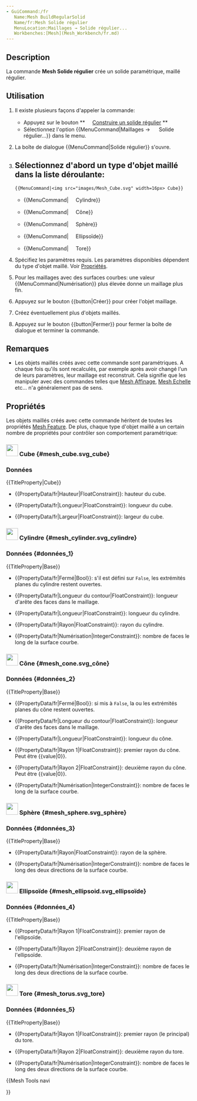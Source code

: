 ```yaml
---
- GuiCommand:/fr
   Name:Mesh BuildRegularSolid
   Name/fr:Mesh Solide régulier
   MenuLocation:Maillages → Solide régulier...
   Workbenches:[Mesh](Mesh_Workbench/fr.md)
---
```


## Description

La commande **Mesh Solide régulier** crée un solide paramétrique, maillé régulier.

## Utilisation

1.  Il existe plusieurs façons d\'appeler la commande:
    -   Appuyez sur le bouton **<img src="images/Mesh_BuildRegularSolid.svg" width=16px> [Construire un solide régulier](Mesh_BuildRegularSolid/fr.md)
**
    -   Sélectionnez l\'option {{MenuCommand|Maillages → <img src="images/Mesh_BuildRegularSolid.svg" width=16px> Solide régulier...}} dans le menu.
2.  La boîte de dialogue {{MenuCommand|Solide régulier}} s\'ouvre.
3.  Sélectionnez d\'abord un type d\'objet maillé dans la liste déroulante:
    -   
        {{MenuCommand|<img src="images/Mesh_Cube.svg" width=16px> Cube}}
        

    -   
        {{MenuCommand|<img src="images/Mesh_Cylinder.svg" width=16px> Cylindre}}
        

    -   
        {{MenuCommand|<img src="images/Mesh_Cone.svg" width=16px> Cône}}
        

    -   
        {{MenuCommand|<img src="images/Mesh_Sphere.svg" width=16px> Sphère}}
        

    -   
        {{MenuCommand|<img src="images/Mesh_Ellipsoid.svg" width=16px> Ellipsoïde}}
        

    -   
        {{MenuCommand|<img src="images/Mesh_Torus.svg" width=16px> Tore}}
        
4.  Spécifiez les paramètres requis. Les paramètres disponibles dépendent du type d\'objet maillé. Voir [Propriétés](#Properties.md).
5.  Pour les maillages avec des surfaces courbes: une valeur {{MenuCommand|Numérisation}} plus élevée donne un maillage plus fin.
6.  Appuyez sur le bouton {{button|Créer}} pour créer l\'objet maillage.
7.  Créez éventuellement plus d\'objets maillés.
8.  Appuyez sur le bouton {{button|Fermer}} pour fermer la boîte de dialogue et terminer la commande.

## Remarques

-   Les objets maillés créés avec cette commande sont paramétriques. A chaque fois qu\'ils sont recalculés, par exemple après avoir changé l\'un de leurs paramètres, leur maillage est reconstruit. Cela signifie que les manipuler avec des commandes telles que [Mesh Affinage](Mesh_RemeshGmsh/fr.md), [Mesh Echelle](Mesh_Scale/fr.md) etc\... n\'a généralement pas de sens.

## Propriétés

Les objets maillés créés avec cette commande héritent de toutes les propriétés [Mesh Feature](Mesh_Feature/fr.md). De plus, chaque type d\'objet maillé a un certain nombre de propriétés pour contrôler son comportement paramétrique:

### <img alt="" src=images/Mesh_Cube.svg  style="width:32px;"> Cube {#mesh_cube.svg_cube}

### Données


{{TitleProperty|Cube}}

-    {{PropertyData/fr|Hauteur|FloatConstraint}}: hauteur du cube.

-    {{PropertyData/fr|Longueur|FloatConstraint}}: longueur du cube.

-    {{PropertyData/fr|Largeur|FloatConstraint}}: largeur du cube.

### <img alt="" src=images/Mesh_Cylinder.svg  style="width:32px;"> Cylindre {#mesh_cylinder.svg_cylindre}

### Données {#données_1}


{{TitleProperty|Base}}

-    {{PropertyData/fr|Fermé|Bool}}: s\'il est défini sur `False`, les extrémités planes du cylindre restent ouvertes.

-    {{PropertyData/fr|Longueur du contour|FloatConstraint}}: longueur d\'arête des faces dans le maillage.

-    {{PropertyData/fr|Longueur|FloatConstraint}}: longueur du cylindre.

-    {{PropertyData/fr|Rayon|FloatConstraint}}: rayon du cylindre.

-    {{PropertyData/fr|Numérisation|IntegerConstraint}}: nombre de faces le long de la surface courbe.

### <img alt="" src=images/Mesh_Cone.svg  style="width:32px;"> Cône {#mesh_cone.svg_cône}

### Données {#données_2}


{{TitleProperty|Base}}

-    {{PropertyData/fr|Fermé|Bool}}: si mis à `False`, la ou les extrémités planes du cône restent ouvertes.

-    {{PropertyData/fr|Longueur du contour|FloatConstraint}}: longueur d\'arête des faces dans le maillage.

-    {{PropertyData/fr|Longueur|FloatConstraint}}: longueur du cône.

-    {{PropertyData/fr|Rayon 1|FloatConstraint}}: premier rayon du cône. Peut être {{value|0}}.

-    {{PropertyData/fr|Rayon 2|FloatConstraint}}: deuxième rayon du cône. Peut être {{value|0}}.

-    {{PropertyData/fr|Numérisation|IntegerConstraint}}: nombre de faces le long de la surface courbe.

### <img alt="" src=images/Mesh_Sphere.svg  style="width:32px;"> Sphère {#mesh_sphere.svg_sphère}

### Données {#données_3}


{{TitleProperty|Base}}

-    {{PropertyData/fr|Rayon|FloatConstraint}}: rayon de la sphère.

-    {{PropertyData/fr|Numérisation|IntegerConstraint}}: nombre de faces le long des deux directions de la surface courbe.

### <img alt="" src=images/Mesh_Ellipsoid.svg  style="width:32px;"> Ellipsoïde {#mesh_ellipsoid.svg_ellipsoïde}

### Données {#données_4}


{{TitleProperty|Base}}

-    {{PropertyData/fr|Rayon 1|FloatConstraint}}: premier rayon de l\'ellipsoïde.

-    {{PropertyData/fr|Rayon 2|FloatConstraint}}: deuxième rayon de l\'ellipsoïde.

-    {{PropertyData/fr|Numérisation|IntegerConstraint}}: nombre de faces le long des deux directions de la surface courbe.

### <img alt="" src=images/Mesh_Torus.svg  style="width:32px;"> Tore {#mesh_torus.svg_tore}

### Données {#données_5}


{{TitleProperty|Base}}

-    {{PropertyData/fr|Rayon 1|FloatConstraint}}: premier rayon (le principal) du tore.

-    {{PropertyData/fr|Rayon 2|FloatConstraint}}: deuxième rayon du tore.

-    {{PropertyData/fr|Numérisation|IntegerConstraint}}: nombre de faces le long des deux directions de la surface courbe.





{{Mesh Tools navi

}}  
